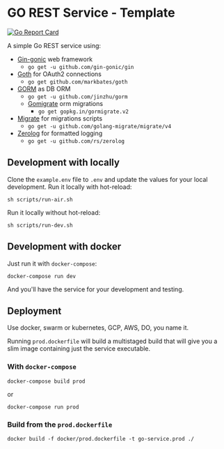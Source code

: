 # GO REST Service - Template

[![Go Report Card](https://goreportcard.com/badge/github.com/rakin92/go-service-template)](https://goreportcard.com/report/github.com/rakin92/go-service-template)

A simple Go REST service using:

- [Gin-gonic](https://gin-gonic.com) web framework
  - `go get -u github.com/gin-gonic/gin`
- [Goth](https://github.com/markbates/goth) for OAuth2 connections
  - `go get github.com/markbates/goth`
- [GORM](http://gorm.io) as DB ORM
  - `go get -u github.com/jinzhu/gorm`
  - [Gomigrate](https://gopkg.in/gormigrate.v2) orm migrations
    - `go get gopkg.in/gormigrate.v2`
- [Migrate](https://github.com/golang-migrate/migrate) for migrations scripts
  - `go get -u github.com/golang-migrate/migrate/v4`
- [Zerolog](https://github.com/rs/zerolog) for formatted logging
  - `go get -u github.com/rs/zerolog`

## Development with locally

Clone the `example.env` file to `.env` and update the values for your local development.
Run it locally with hot-reload:
```
sh scripts/run-air.sh
```

Run it locally without hot-reload:
```
sh scripts/run-dev.sh
```

## Development with docker

Just run it with `docker-compose`:

```
docker-compose run dev
```

And you'll have the service for your development and testing.

## Deployment

Use docker, swarm or kubernetes, GCP, AWS, DO, you name it.

Running `prod.dockerfile` will build a multistaged build that will give you a slim image containing just the service executable.

### With `docker-compose`

```
docker-compose build prod
```

or

```
docker-compose run prod
```

### Build from the `prod.dockerfile`

```
docker build -f docker/prod.dockerfile -t go-service.prod ./
```